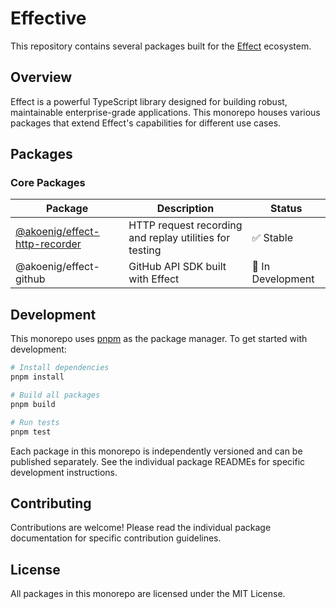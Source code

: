 # Effective

This repository contains several packages built for the [Effect](https://effect.website/) ecosystem.

## Overview

Effect is a powerful TypeScript library designed for building robust, maintainable enterprise-grade applications. This monorepo houses various packages that extend Effect's capabilities for different use cases.

## Packages

### Core Packages

| Package | Description | Status |
|---------|-------------|--------|
| [@akoenig/effect-http-recorder](./packages/http-recorder) | HTTP request recording and replay utilities for testing | ✅ Stable |
| @akoenig/effect-github | GitHub API SDK built with Effect | 🚧 In Development |

## Development

This monorepo uses [pnpm](https://pnpm.io/) as the package manager. To get started with development:

```bash
# Install dependencies
pnpm install

# Build all packages
pnpm build

# Run tests
pnpm test
```

Each package in this monorepo is independently versioned and can be published separately. See the individual package READMEs for specific development instructions.

## Contributing

Contributions are welcome! Please read the individual package documentation for specific contribution guidelines.

## License

All packages in this monorepo are licensed under the MIT License.
